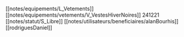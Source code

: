 [[notes/equipements/L_Vetements]] [[notes/equipements/vetements/V_VestesHiverNoires]] 241221 [[notes/statut/S_Libre]]
[[notes/utilisateurs/beneficiaires/alanBourhis]]
[[rodriguesDaniel]]